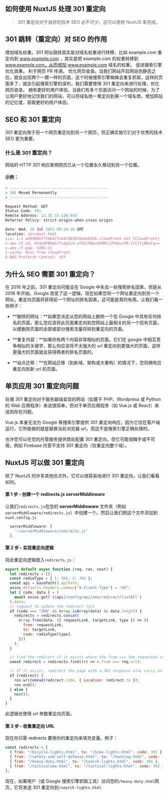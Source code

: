 ## 如何使用 NuxtJS 处理 301 重定向

> 301 重定向对于良好的技术 SEO 必不可少，这可以使用 NuxtJS 来完成。

## 301 跳转（重定向）对 SEO 的作用

增加域名权重。301 网址跳转其实是对域名权重进行转移，比如 example.com 重定向到 www.example.com ，其实是把 example.com 的权重转移到 www.example.com，从而增加 www.example.com 域名的权重。
促进搜索引擎优化效果。
利于网页 PR 传递。
优化网页收录。当我们网站开启网站伪静态之后，就会出现两个一模一样的页面，这个时候搜索引擎蜘蛛会重复抓取，这样的页面多了，就会引起搜索引擎的误判，我们需要使用 301 重定向来进行处理，优化网页收录。
拥有更好的用户体验。当我们有多个页面访问一个网站的时候，为了让用户更好地记住我们的网站，可以将域名统一重定向到某一个域名商，增加网站的记忆度，获取更好的用户体验。

## SEO 和 301 重定向

301 重定向用于将一个网页重定向到另一个网页，但正确实施它们对于优秀的技术 SEO 更为重要。

### 什么是 301 重定向？

网站的 HTTP 301 响应表明网页已从一个位置永久移动到另一个位置。

#### 示例：

```js
> --------------------------------------------
> 301 Moved Permanently
> --------------------------------------------

Request Method: GET
Status Code: 301
Remote Address: 13.35.15.126:443
Referrer Policy: strict-origin-when-cross-origin

date: Wed, 28 Jul 2021 09:24:16 GMT
location: /product.html
via: 1.1 ed9908577fd6427c647d93076edebd26.cloudfront.net (CloudFront)
x-amz-cf-id: 6G4oHTRRqb7fidpSz4-nTXGt9Bbu5R9MLCVPAGuxTM-ItC7tjBNzFg==
x-amz-cf-pop: SIN5-C1
x-cache: Miss from cloudfront
X-DNS-Prefetch-Control: off
```

## 为什么 SEO 需要 301 重定向？

在 2016 年之前，301 重定向可能会在 Google 中失去一些搜索排名因素，但是从 2016 年开始，Google 改变了这一逻辑，现在如果您将一个网址重定向到另一个网址，重定向页面将获得前一个网址的排名因素，这可能是真的有用。让我们看一些例子：

- **删除的网址：**如果您决定从您的网站上删除一个在 Google 中具有任何排名的页面，那么您应该将此页面重定向到您网站上最相关的另一个现有页面，以便删除页面的全部或部分搜索流量将转到重定向的页面。

- **重复内容：**如果你有两个内容非常相似的页面，它们在 google 中相互竞争相似的关键字，那么你应该将不太强大的 url 重定向到更强大的页面，这样更强大的页面就会获得两者的排名页面的。

- **站点迁移：**在网站迁移（到新域、架构或大重构）的情况下，您将拥有应重定向到新 url 的页面。

## 单页应用 301 重定向问题

处理 301 重定向对于服务器端呈现的网站（如基于 PHP、Wordpress 或 Python 的 Web 应用程序）来说很简单，但对于单页应用程序（如 Vue.js 或 React）来说则存在问题。

Vue.js 本身无法为 Google 等搜索引擎提供 301 重定向响应，因为它仅在客户端运行，它所能做的就是替换当前浏览器 url，而这不是搜索引擎正确处理的。

也许您可以在您的托管服务提供商处配置 301 重定向，但它可能很棘手或不可用，例如 Firebase 托管不支持 301 重定向（仅重定向整个域）。

## NuxtJS 可以做 301 重定向

除了 NuxtJS 的许多其他优点外，它可以很容易地进行 301 重定向，让我们看看如何。

#### 第 1 步 - 创建一个 redirects.js serverMiddleware

让我们<code>redirects.js</code>在您的 <b>serverMiddleware</b> 文件夹（例如<code>serverMiddleware/redirects.js</code>）中创建一个。然后让我们把这个文件添加到<code>nuxt.config.js</code>

```javascript
  serverMiddleware: [
    '~/serverMiddleware/redirects.js'
  ],
```

#### 第 2 步 - 实现重定向逻辑

将此重定向逻辑放入<code>redirects.js</code>：

```javascript
export default async function (req, res, next) {
  let redirects = [];
  const radioType = { 1: 301, 2: 302 };
  const api = basePath().apiPath;
  axios.defaults.headers.common["X-Client-Type"] = "H5";
  let { code, data } = (
    await axios.get(`${api}/config/api/seo/redirect/listAll`)
  ).data;
  // request to update the redirect list
  if (code === "200" && Array.isArray(data) && data.length) {
    redirects = redirects.concat(
      Array.from(data, ({ requestLink, targetLink, type }) => ({
        from: requestLink,
        to: targetLink,
        code: radioType[type],
      }))
    );
  }

  // find the redirect if it exists where the from === the requested url
  const redirect = redirects.find((r) => r.from === req.url);

  // If it exists, redirect the page with a 301 response else carry on
  if (redirect) {
    res.writeHead(redirect.code, { Location: redirect.to });
    res.end();
  } else {
    next();
  }
}
```

此逻辑也使用 url 参数重定向页面。

#### 第 3 步 - 收集重定向 URL

现在你只需 redirects 要用你的重定向来填充变量。例子：

```javascript
const redirects = [
  { from: "/bicycle-lights.html", to: "/bike-lights.html", code: 301 },
  { from: "/safety-and-self-defense.html", to: "/hunting.html", code: 302 },
  { from: "/heavy-duty.html", to: "/search-lights.html", code: 301 },
  { from: "/tacticalnew.html", to: "/tactical-lights.html", code: 302 },
];
```

现在，如果用户（或 Google 搜索引擎抓取工具）访问您的<code>/heavy-duty.html</code>网页，它将发送 301 重定向到<code>/search-lights.html</code>
